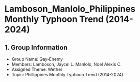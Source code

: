 # Lamboson_Manlolo_Philippines Monthly Typhoon Trend (2014-2024)

## 1. Group Information
- Group Name: Gay-Enemy
- Members:
  Lamboson, Jaycel L.
  Manlolo, Noel Alexis C. 
- Assigned Theme: Wether
- Topic: Phillippines Monthly Typhoon Trend (2014-2024)
